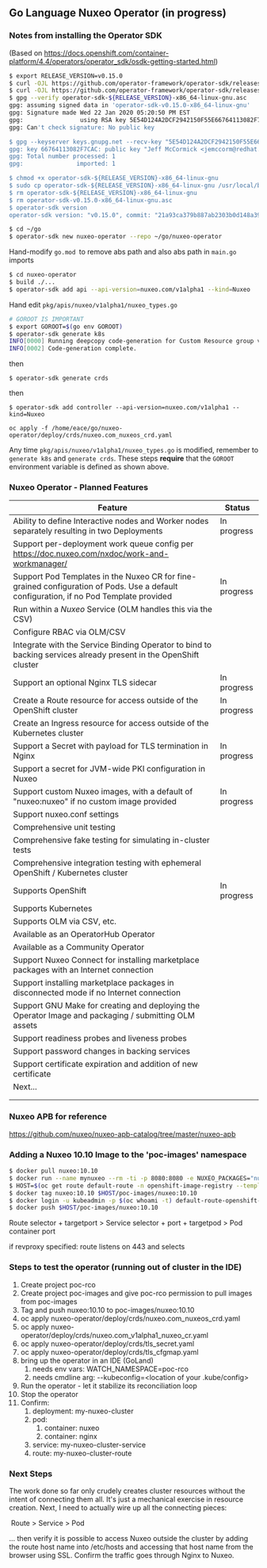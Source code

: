 ## Go Language Nuxeo Operator (in progress)

### Notes from installing the Operator SDK
(Based on https://docs.openshift.com/container-platform/4.4/operators/operator_sdk/osdk-getting-started.html)

```bash
$ export RELEASE_VERSION=v0.15.0
$ curl -OJL https://github.com/operator-framework/operator-sdk/releases/download/${RELEASE_VERSION}/operator-sdk-${RELEASE_VERSION}-x86_64-linux-gnu
$ curl -OJL https://github.com/operator-framework/operator-sdk/releases/download/${RELEASE_VERSION}/operator-sdk-${RELEASE_VERSION}-x86_64-linux-gnu.asc
$ gpg --verify operator-sdk-${RELEASE_VERSION}-x86_64-linux-gnu.asc
gpg: assuming signed data in 'operator-sdk-v0.15.0-x86_64-linux-gnu'
gpg: Signature made Wed 22 Jan 2020 05:20:50 PM EST
gpg:                using RSA key 5E54D124A2DCF2942150F55E66764113082F7CAC
gpg: Can't check signature: No public key

$ gpg --keyserver keys.gnupg.net --recv-key "5E54D124A2DCF2942150F55E66764113082F7CAC"
gpg: key 66764113082F7CAC: public key "Jeff McCormick <jemccorm@redhat.com>" imported
gpg: Total number processed: 1
gpg:               imported: 1

$ chmod +x operator-sdk-${RELEASE_VERSION}-x86_64-linux-gnu
$ sudo cp operator-sdk-${RELEASE_VERSION}-x86_64-linux-gnu /usr/local/bin/operator-sdk
$ rm operator-sdk-${RELEASE_VERSION}-x86_64-linux-gnu
$ rm operator-sdk-v0.15.0-x86_64-linux-gnu.asc
$ operator-sdk version
operator-sdk version: "v0.15.0", commit: "21a93ca379b887ab2303b0d148a399bf205c3231", go version: "go1.13.5 linux/amd64"
```

```bash
$ cd ~/go
$ operator-sdk new nuxeo-operator --repo ~/go/nuxeo-operator
```

Hand-modify `go.mod `to remove abs path and also abs path in `main.go` imports

```bash
$ cd nuxeo-operator
$ build ./...
$ operator-sdk add api --api-version=nuxeo.com/v1alpha1 --kind=Nuxeo
```

Hand edit `pkg/apis/nuxeo/v1alpha1/nuxeo_types.go`
```bash
# GOROOT IS IMPORTANT
$ export GOROOT=$(go env GOROOT)
$ operator-sdk generate k8s
INFO[0000] Running deepcopy code-generation for Custom Resource group versions: [nuxeo:[v1alpha1], ] 
INFO[0002] Code-generation complete.                    
```
then
```
$ operator-sdk generate crds
```

then
```
$ operator-sdk add controller --api-version=nuxeo.com/v1alpha1 --kind=Nuxeo
```

```
oc apply -f /home/eace/go/nuxeo-operator/deploy/crds/nuxeo.com_nuxeos_crd.yaml
```

Any time `pkg/apis/nuxeo/v1alpha1/nuxeo_types.go` is modified, remember to `generate k8s` and `generate crds`. These steps **require** that the `GOROOT` environment variable is defined as shown above.



### Nuxeo Operator - Planned Features

| Feature                                                      | Status      |
| ------------------------------------------------------------ | ----------- |
| Ability to define Interactive nodes and Worker nodes separately resulting in two Deployments | In progress |
| Support per-deployment work queue config per https://doc.nuxeo.com/nxdoc/work-and-workmanager/ |             |
| Support Pod Templates in the Nuxeo CR for fine-grained configuration of Pods. Use a default configuration, if no Pod Template provided | In progress |
| Run within a _Nuxeo_ Service (OLM handles this via the CSV)  |             |
| Configure RBAC via OLM/CSV                                   |             |
| Integrate with the Service Binding Operator to bind to backing services already present in the OpenShift cluster |             |
| Support an optional Nginx TLS sidecar                        | In progress |
| Create a Route resource for access outside of the OpenShift cluster | In progress |
| Create an Ingress resource for access outside of the Kubernetes cluster |             |
| Support a Secret with payload for TLS termination in Nginx   | In progress |
| Support a secret for JVM-wide PKI configuration in Nuxeo     |             |
| Support custom Nuxeo images, with a default of "nuxeo:nuxeo" if no custom image provided | In progress |
| Support nuxeo.conf settings                                  |             |
| Comprehensive unit testing                                   |             |
| Comprehensive fake testing for simulating in-cluster tests   |             |
| Comprehensive integration testing with ephemeral OpenShift / Kubernetes cluster |             |
| Supports OpenShift                                           | In progress |
| Supports Kubernetes                                          |             |
| Supports OLM via CSV, etc.                                   |             |
| Available as an OperatorHub Operator                         |             |
| Available as a Community Operator                            |             |
| Support Nuxeo Connect for installing marketplace packages with an Internet connection |             |
| Support installing marketplace packages in disconnected mode if no Internet connection |             |
| Support GNU Make for creating and deploying the Operator Image and packaging / submitting OLM assets |             |
| Support readiness probes and liveness probes                 |             |
| Support password changes in backing services                 |             |
| Support certificate expiration and addition of new certificate |             |
| Next...                                                      |             |
|                                                              |             |
|                                                              |             |



### Nuxeo APB for reference

https://github.com/nuxeo/nuxeo-apb-catalog/tree/master/nuxeo-apb



### Adding a Nuxeo 10.10 Image to the 'poc-images' namespace

```bash
$ docker pull nuxeo:10.10
$ docker run --name mynuxeo --rm -ti -p 8080:8080 -e NUXEO_PACKAGES="nuxeo-web-ui" nuxeo:10.10
$ HOST=$(oc get route default-route -n openshift-image-registry --template='{{ .spec.host }}')
$ docker tag nuxeo:10.10 $HOST/poc-images/nuxeo:10.10
$ docker login -u kubeadmin -p $(oc whoami -t) default-route-openshift-image-registry.apps-crc.testing
$ docker push $HOST/poc-images/nuxeo:10.10
```



Route
  selector + targetport >
    Service
      selector + port + targetpod >
        Pod
          container
            port

if revproxy specified:
  route listens on 443 and selects 



### Steps to test the operator (running out of cluster in the IDE)

1. Create project poc-rco
2. Create project poc-images and give poc-rco permission to pull images from poc-images
3. Tag and push nuxeo:10.10 to poc-images/nuxeo:10.10
4. oc apply nuxeo-operator/deploy/crds/nuxeo.com_nuxeos_crd.yaml
5. oc apply nuxeo-operator/deploy/crds/nuxeo.com_v1alpha1_nuxeo_cr.yaml
6. oc apply nuxeo-operator/deploy/crds/tls_secret.yaml
7. oc apply nuxeo-operator/deploy/crds/tls_cfgmap.yaml
8. bring up the operator in an IDE (GoLand)
   1. needs env vars: WATCH_NAMESPACE=poc-rco
   2. needs cmdline arg: --kubeconfig=<location of your .kube/config>
9. Run the operator - let it stabilize its reconciliation loop
10. Stop the operator
11. Confirm:
    1. deployment: my-nuxeo-cluster
    2. pod:
       1. container: nuxeo
       2. container: nginx
    3. service: my-nuxeo-cluster-service
    4. route: my-nuxeo-cluster-route

### Next Steps

The work done so far only crudely creates cluster resources without the intent of connecting them all. It's just a mechanical exercise in resource creation. Next, I need to actually wire up all the connecting pieces:

​	Route > Service > Pod

... then verify it is possible to access Nuxeo outside the cluster by adding the route host name into /etc/hosts and accessing that host name from the browser using SSL. Confirm the traffic goes through Nginx to Nuxeo.

